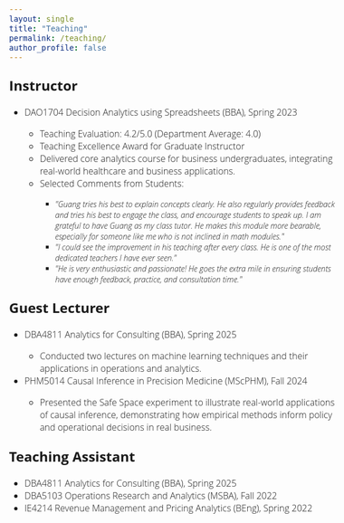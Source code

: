 ```yaml
---
layout: single
title: "Teaching"
permalink: /teaching/
author_profile: false
---
```


<style>
@import url('https://fonts.googleapis.com/css2?family=Open+Sans&display=swap');
</style>
<!-- <body style="font-family: sans-serif; font-size: 9pt;"> -->
<body style="font-family: Open Sans; font-weight: 300; font-style: light; font-size: 12pt;">

<h2 style="margin-top: 1em;">Instructor</h2>
<ul>
	<li>DAO1704 Decision Analytics using Spreadsheets (BBA), Spring 2023</li>
		<ul>
			<li>Teaching Evaluation: 4.2/5.0 (Department Average: 4.0)</li>
			<li>Teaching Excellence Award for Graduate Instructor</li>
			<li>Delivered core analytics course for business undergraduates, integrating real-world healthcare and business applications.</li>
			<li>Selected Comments from Students:</li>
				<ul>
					<li style="font-size: 14px"><i>"Guang tries his best to explain concepts clearly. He also regularly provides feedback and tries his best to engage the class, and encourage students to speak up. I am grateful to have Guang as my class tutor. He makes this module more bearable, especially for someone like me who is not inclined in math modules."</i></li>
					<li style="font-size: 14px"><i>"I could see the improvement in his teaching after every class. He is one of the most dedicated teachers I have ever seen."</i></li>
					<li style="font-size: 14px"><i>"He is very enthusiastic and passionate! He goes the extra mile in ensuring students have enough feedback, practice, and consultation time."</i></li>
				</ul>
		</ul>
</ul>

<h2 style="margin-top: 1em;">Guest Lecturer</h2>
<ul>
	<li>DBA4811 Analytics for Consulting (BBA), Spring 2025</li>
		<ul>
			<li>Conducted two lectures on machine learning techniques and their applications in operations and analytics.</li>
		</ul>
	<li>PHM5014 Causal Inference in Precision Medicine (MScPHM), Fall 2024</li>
		<ul>
			<li>Presented the Safe Space experiment to illustrate real-world applications of causal inference, demonstrating how empirical methods inform policy and operational decisions in real business.</li>
		</ul>
</ul>

<h2 style="margin-top: 1em;">Teaching Assistant</h2>
<ul>
	<li>DBA4811 Analytics for Consulting (BBA), Spring 2025</li>
	<li>DBA5103 Operations Research and Analytics (MSBA), Fall 2022</li>
	<li>IE4214 Revenue Management and Pricing Analytics (BEng), Spring 2022</li>
</ul>

</body>